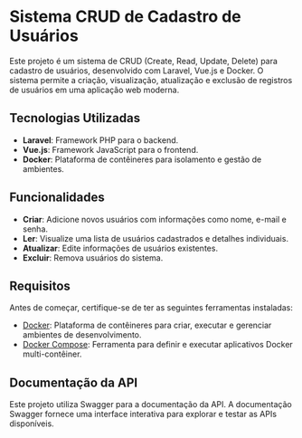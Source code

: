 # Sistema CRUD de Cadastro de Usuários

Este projeto é um sistema de CRUD (Create, Read, Update, Delete) para cadastro de usuários, desenvolvido com Laravel, Vue.js e Docker. O sistema permite a criação, visualização, atualização e exclusão de registros de usuários em uma aplicação web moderna.

## Tecnologias Utilizadas

- **Laravel**: Framework PHP para o backend.
- **Vue.js**: Framework JavaScript para o frontend.
- **Docker**: Plataforma de contêineres para isolamento e gestão de ambientes.

## Funcionalidades

- **Criar**: Adicione novos usuários com informações como nome, e-mail e senha.
- **Ler**: Visualize uma lista de usuários cadastrados e detalhes individuais.
- **Atualizar**: Edite informações de usuários existentes.
- **Excluir**: Remova usuários do sistema.

## Requisitos

Antes de começar, certifique-se de ter as seguintes ferramentas instaladas:

- [Docker](https://docs.docker.com/get-docker/): Plataforma de contêineres para criar, executar e gerenciar ambientes de desenvolvimento.
- [Docker Compose](https://docs.docker.com/compose/install/): Ferramenta para definir e executar aplicativos Docker multi-contêiner.

## Documentação da API

Este projeto utiliza Swagger para a documentação da API. A documentação Swagger fornece uma interface interativa para explorar e testar as APIs disponíveis.